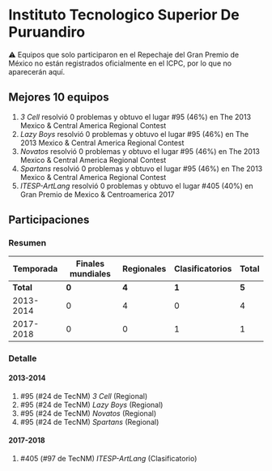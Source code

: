 # Instituto Tecnologico Superior De Puruandiro

:warning: Equipos que solo participaron en el Repechaje del Gran Premio de México no están registrados oficialmente en el ICPC, por lo que no aparecerán aquí.

## Mejores 10 equipos

1. _3 Cell_ resolvió 0 problemas y obtuvo el lugar #95 (46%) en The 2013 Mexico & Central America Regional Contest
1. _Lazy Boys_ resolvió 0 problemas y obtuvo el lugar #95 (46%) en The 2013 Mexico & Central America Regional Contest
1. _Novatos_ resolvió 0 problemas y obtuvo el lugar #95 (46%) en The 2013 Mexico & Central America Regional Contest
1. _Spartans_ resolvió 0 problemas y obtuvo el lugar #95 (46%) en The 2013 Mexico & Central America Regional Contest
1. _ITESP-ArtLang_ resolvió 0 problemas y obtuvo el lugar #405 (40%) en Gran Premio de Mexico & Centroamerica 2017

## Participaciones

### Resumen

| Temporada | Finales mundiales | Regionales | Clasificatorios | Total |
| --- | --- | --- | --- | --- |
| **Total** | **0** | **4** | **1** | **5** |
| 2013-2014 | 0 | 4 | 0 | 4 |
| 2017-2018 | 0 | 0 | 1 | 1 |

### Detalle

#### 2013-2014

1. #95 (#24 de TecNM) _3 Cell_ (Regional)
1. #95 (#24 de TecNM) _Lazy Boys_ (Regional)
1. #95 (#24 de TecNM) _Novatos_ (Regional)
1. #95 (#24 de TecNM) _Spartans_ (Regional)

#### 2017-2018

1. #405 (#97 de TecNM) _ITESP-ArtLang_ (Clasificatorio)




